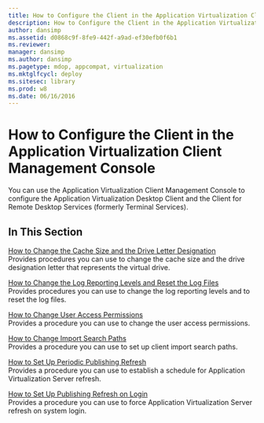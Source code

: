 ```yaml
---
title: How to Configure the Client in the Application Virtualization Client Management Console
description: How to Configure the Client in the Application Virtualization Client Management Console
author: dansimp
ms.assetid: d0868c9f-8fe9-442f-a9ad-ef30efb0f6b1
ms.reviewer: 
manager: dansimp
ms.author: dansimp
ms.pagetype: mdop, appcompat, virtualization
ms.mktglfcycl: deploy
ms.sitesec: library
ms.prod: w8
ms.date: 06/16/2016
---
```



# How to Configure the Client in the Application Virtualization Client Management Console


You can use the Application Virtualization Client Management Console to configure the Application Virtualization Desktop Client and the Client for Remote Desktop Services (formerly Terminal Services).

## In This Section


<a href="" id="how-to-change-the-cache-size-and-the-drive-letter-designation"></a>[How to Change the Cache Size and the Drive Letter Designation](how-to-change-the-cache-size-and-the-drive-letter-designation.md)  
Provides procedures you can use to change the cache size and the drive designation letter that represents the virtual drive.

<a href="" id="how-to-change-the-log-reporting-levels-and-reset-the-log-files"></a>[How to Change the Log Reporting Levels and Reset the Log Files](how-to-change-the-log-reporting-levels-and-reset-the-log-files.md)  
Provides procedures you can use to change the log reporting levels and to reset the log files.

<a href="" id="how-to-change-user-access-permissions"></a>[How to Change User Access Permissions](how-to-change-user-access-permissions.md)  
Provides a procedure you can use to change the user access permissions.

<a href="" id="how-to-change-import-search-paths"></a>[How to Change Import Search Paths](how-to-change-import-search-paths.md)  
Provides a procedure you can use to set up client import search paths.

<a href="" id="how-to-set-up-periodic-publishing-refresh"></a>[How to Set Up Periodic Publishing Refresh](how-to-set-up-periodic-publishing-refresh.md)  
Provides a procedure you can use to establish a schedule for Application Virtualization Server refresh.

<a href="" id="how-to-set-up-publishing-refresh-on-login"></a>[How to Set Up Publishing Refresh on Login](how-to-set-up-publishing-refresh-on-login.md)  
Provides a procedure you can use to force Application Virtualization Server refresh on system login.

 

 





